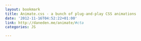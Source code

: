```yaml
---
layout: bookmark
title: Animate.css - a bunch of plug-and-play CSS animations
date: '2012-11-16T04:52:22+01:00'
link: http://daneden.me/animate/#cta
categories: JS

---
```

